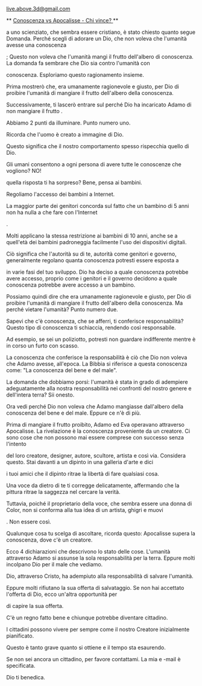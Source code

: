 <live.above.3d@gmail.com>

** <u> Conoscenza vs Apocalisse - Chi vince? </u> **

a uno scienziato, che sembra essere cristiano, è stato chiesto quanto segue   Domanda.
Perché scegli di adorare un Dio, che non voleva che l'umanità avesse una conoscenza

; Questo non voleva che l'umanità mangi il frutto dell'albero
di conoscenza.
La domanda fa sembrare che Dio sia contro l'umanità con

conoscenza.
Esploriamo questo ragionamento insieme.

Prima mostrerò che, era umanamente ragionevole e giusto, per Dio di proibire l'umanità di mangiare il frutto dell'albero della conoscenza.

Successivamente, ti lascerò entrare sul perché Dio ha incaricato Adamo di non mangiare il frutto
.

Abbiamo 2 punti da illuminare.
Punto numero uno.

Ricorda che l'uomo è creato a immagine di Dio.

Questo significa che il nostro comportamento spesso rispecchia quello di Dio.

Gli umani consentono a ogni persona di avere tutte le conoscenze che vogliono? NO!

quella risposta ti ha sorpreso? Bene, pensa ai bambini.

Regoliamo l'accesso dei bambini a Internet.

La maggior parte dei genitori concorda sul fatto che un bambino di 5 anni non ha nulla a che fare con l'Internet

.

Molti applicano la stessa restrizione ai bambini di 10 anni, anche se a
quell'età dei bambini padroneggia facilmente l'uso dei dispositivi digitali.

Ciò significa che l'autorità su di te, autorità come genitori e
governo, generalmente regolano quanta conoscenza potresti essere esposta a

in varie fasi del tuo sviluppo.
Dio ha deciso a quale conoscenza potrebbe avere accesso, proprio come i genitori
e il governo decidono a quale conoscenza potrebbe avere accesso a un bambino.

Possiamo quindi dire che era umanamente ragionevole e giusto, per Dio di proibire l'umanità di mangiare il frutto dell'albero della conoscenza.
Ma perché vietare l'umanità? Punto numero due.

Sapevi che c'è conoscenza, che se afferri, ti conferisce
responsabilità? Questo tipo di conoscenza ti schiaccia, rendendo così responsabile.

Ad esempio, se sei un poliziotto, potresti non guardare indifferente mentre è in corso un furto con scasso.

La conoscenza che conferisce la responsabilità è ciò che Dio non voleva che
Adamo avesse, all'epoca. La Bibbia si riferisce a questa conoscenza come: "La conoscenza
del bene e del male".

La domanda che dobbiamo porsi: l'umanità è stata in grado di adempiere adeguatamente alla nostra responsabilità nei confronti del nostro genere e dell'intera terra?
Sii onesto.

Ora vedi perché Dio non voleva che Adamo mangiasse dall'albero della conoscenza
del bene e del male.
Eppure ce n'è di più.

Prima di mangiare il frutto proibito, Adamo ed Eva operavano attraverso
Apocalisse. La rivelazione è la conoscenza proveniente da un creatore.
Ci sono cose che non possono mai essere comprese con successo senza l'intento

del loro creatore, designer, autore, scultore, artista e così via.
Considera questo. Stai davanti a un dipinto in una galleria d'arte e dici

i tuoi amici che il dipinto ritrae la libertà di fare qualsiasi cosa.

Una voce da dietro di te ti corregge delicatamente, affermando che la pittura
ritrae la saggezza nel cercare la verità.

Tuttavia, poiché il proprietario della voce, che sembra essere una donna di
Color, non si conforma alla tua idea di un artista, ghigri e muovi

.
Non essere così.

Qualunque cosa tu scelga di ascoltare, ricorda questo: Apocalisse supera la conoscenza,
dove c'è un creatore.

Ecco 4 dichiarazioni che descrivono lo stato delle cose.
L'umanità attraverso Adamo si assunse la sola responsabilità per la terra.
Eppure molti incolpano Dio per il male che vediamo.

Dio, attraverso Cristo, ha adempiuto alla responsabilità di salvare l'umanità.

Eppure molti rifiutano la sua offerta di salvataggio.
Se non hai accettato l'offerta di Dio, ecco un'altra opportunità per

di capire la sua offerta.

C'è un regno fatto bene e chiunque potrebbe diventare cittadino.

I cittadini possono vivere per sempre come il nostro Creatore inizialmente pianificato.

Questo è tanto grave quanto si ottiene e il tempo sta esaurendo.

Se non sei ancora un cittadino, per favore contattami. La mia e -mail è specificata.

Dio ti benedica.



